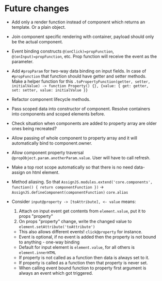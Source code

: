 # Future changes

* Add only a render function instead of component which returns an template. Or a plain object.
* Join component specific rendering with container, payload should only be the actual component.
* Event binding constructs `@(onClick)=propFunction`, `@(onInput)=propFunction`, etc. Prop function will receive the event as the parameter.
* Add `#propParam` for two-way data binding on input fields. In case of `#propFunction` that function should have getter and setter methods. Make a helper function for this `.toPropertyFunction(getter, setter, initialValue) -> function Property() {}, {value: { get: getter, set: setter, value: initialValue }}`
* Refactor component lifecycle methods.
* Pass scoped data into constructor of component. Resolve containers into components and scoped elements before.
* Check situation when components are added to property array are older ones being recreated?
* Allow passing of whole component to property array and it will automatically bind to component.owner.
* Allow component property traversal `@propObject.param.anotherParam.value`. User will have to call refresh.
* Make a top root scope automatically so that there is no need data-assign on html element.
* Method aliasing. So that `AssignJS.modules.extend('core.components', function() { return componentFunction })` -> `AssignJS.defineComponent(componentFunction)` `core.alias`
* Consider `input@property -> [toAttribute], <- value` means:
    1. Attach on input event get contents from `element.value`, put it to props "property"
    2. On props "property" change, write the changed value to `element.setAttribute('toAttribute')`

    * This also allows different events! `click@property` for instance.
    * Event is optional, if no event is added then the property is not bound to anything - one-way binding
    * Default for input element is `element.value`, for all others is `element.innerHTML`
    * If property is not called as a function then data is always set to it.
    * If property is called as a function then that property is never set.
    * When calling event bound function to property first argument is always an event which got triggered.